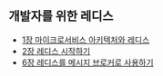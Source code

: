 ## 개발자를 위한 레디스
- [1장 마이크로서비스 아키텍처와 레디스](01.msa&redis.md)
- [2장 레디스 시작하기](02.redis-start.md)
- [6장 레디스를 메시지 브로커로 사용하기](06.redis-message-broker.md)
